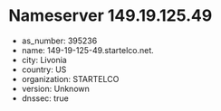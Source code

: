 # Nameserver 149.19.125.49

* as_number: 395236
* name: 149-19-125-49.startelco.net.
* city: Livonia
* country: US
* organization: STARTELCO
* version: Unknown
* dnssec: true
